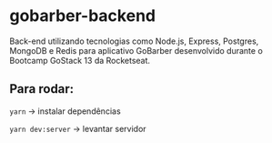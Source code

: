 # gobarber-backend

Back-end utilizando tecnologias como Node.js, Express, Postgres, MongoDB e Redis para aplicativo GoBarber desenvolvido durante o Bootcamp GoStack 13 da Rocketseat.

## Para rodar:

`yarn` -> instalar dependências

`yarn dev:server` -> levantar servidor
